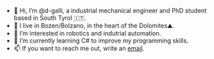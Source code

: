 - 👋 Hi, I’m @d-galli, a industrial mechanical engineer and PhD student based in South Tyrol 🇮🇹.
- 📍 I live in Bozen/Bolzano, in the heart of the Dolomites⛰️.
- 👀 I’m interested in robotics and indutrial automation.
- 🌱 I’m currently learning C# to improve my programming skills.
- 📫 If you want to reach me out, write an [email](mailto:dgalli@unibz.it).

<!---
d-galli/d-galli is a ✨ special ✨ repository because its `README.md` (this file) appears on your GitHub profile.
You can click the Preview link to take a look at your changes.
--->
